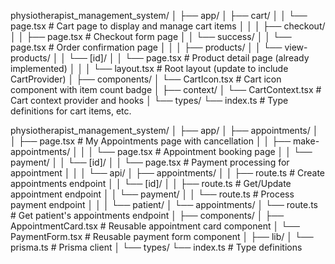 physiotherapist_management_system/
│
├── app/
│   ├── cart/
│   │   └── page.tsx              # Cart page to display and manage cart items
│   │
│   ├── checkout/
│   │   ├── page.tsx              # Checkout form page
│   │   └── success/
│   │       └── page.tsx          # Order confirmation page
│   │
│   ├── products/
│   │   └── view-products/
│   │       └── [id]/
│   │           └── page.tsx      # Product detail page (already implemented)
│   │
│   └── layout.tsx                # Root layout (update to include CartProvider)
│
├── components/
│   └── CartIcon.tsx              # Cart icon component with item count badge
│
├── context/
│   └── CartContext.tsx           # Cart context provider and hooks
│
└── types/
    └── index.ts                  # Type definitions for cart items, etc.





physiotherapist_management_system/
│
├── app/
│   ├── appointments/
│   │   ├── page.tsx                        # My Appointments page with cancellation
│   │   ├── make-appointments/
│   │   │   └── page.tsx                    # Appointment booking page
│   │   └── payment/
│   │       └── [id]/
│   │           └── page.tsx                # Payment processing for appointment
│   │
│   └── api/
│       ├── appointments/
│       │   ├── route.ts                    # Create appointments endpoint
│       │   └── [id]/
│       │       ├── route.ts                # Get/Update appointment endpoint
│       │       └── payment/
│       │           └── route.ts            # Process payment endpoint
│       │
│       └── patient/
│           └── appointments/
│               └── route.ts                # Get patient's appointments endpoint
│
├── components/
│   ├── AppointmentCard.tsx                 # Reusable appointment card component
│   └── PaymentForm.tsx                     # Reusable payment form component
│
├── lib/
│   └── prisma.ts                           # Prisma client
│
└── types/
    └── index.ts                            # Type definitions